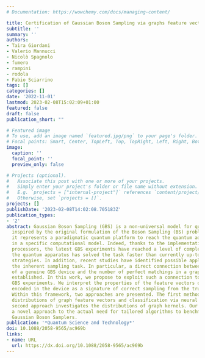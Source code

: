```yaml
---
# Documentation: https://wowchemy.com/docs/managing-content/

title: Certification of Gaussian Boson Sampling via graphs feature vectors and kernels
subtitle: ''
summary: ''
authors:
- Taira Giordani
- Valerio Mannucci
- Nicolò Spagnolo
- fumero
- rampini
- rodola
- Fabio Sciarrino
tags: []
categories: []
date: '2022-11-01'
lastmod: 2023-02-08T15:02:09+01:00
featured: false
draft: false
publication_short: ""

# Featured image
# To use, add an image named `featured.jpg/png` to your page's folder.
# Focal points: Smart, Center, TopLeft, Top, TopRight, Left, Right, BottomLeft, Bottom, BottomRight.
image:
  caption: ''
  focal_point: ''
  preview_only: false

# Projects (optional).
#   Associate this post with one or more of your projects.
#   Simply enter your project's folder or file name without extension.
#   E.g. `projects = ["internal-project"]` references `content/project/deep-learning/index.md`.
#   Otherwise, set `projects = []`.
projects: []
publishDate: '2023-02-08T14:02:08.705183Z'
publication_types:
- '2'
abstract: Gaussian Boson Sampling (GBS) is a non-universal model for quantum computing
  inspired by the original formulation of the Boson Sampling (BS) problem. Nowadays,
  it represents a paradigmatic quantum platform to reach the quantum advantage regime
  in a specific computational model. Indeed, thanks to the implementation in photonics-based
  processors, the latest GBS experiments have reached a level of complexity where
  the quantum apparatus has solved the task faster than currently up-to-date classical
  strategies. In addition, recent studies have identified possible applications beyond
  the inherent sampling task. In particular, a direct connection between photon counting
  of a genuine GBS device and the number of perfect matchings in a graph has been
  established. In this work, we propose to exploit such a connection to benchmark
  GBS experiments. We interpret the properties of the feature vectors of the graph
  encoded in the device as a signature of correct sampling from the true input state.
  Within this framework, two approaches are presented. The first method exploits the
  distributions of graph feature vectors and classification via neural networks. The
  second approach investigates the distributions of graph kernels. Our results provide
  a novel approach to the actual need for tailored algorithms to benchmark large-scale
  Gaussian Boson Samplers.
publication: '*Quantum Science and Technology*'
doi: 10.1088/2058-9565/ac969b
links:
- name: URL
  url: https://dx.doi.org/10.1088/2058-9565/ac969b
---
```

